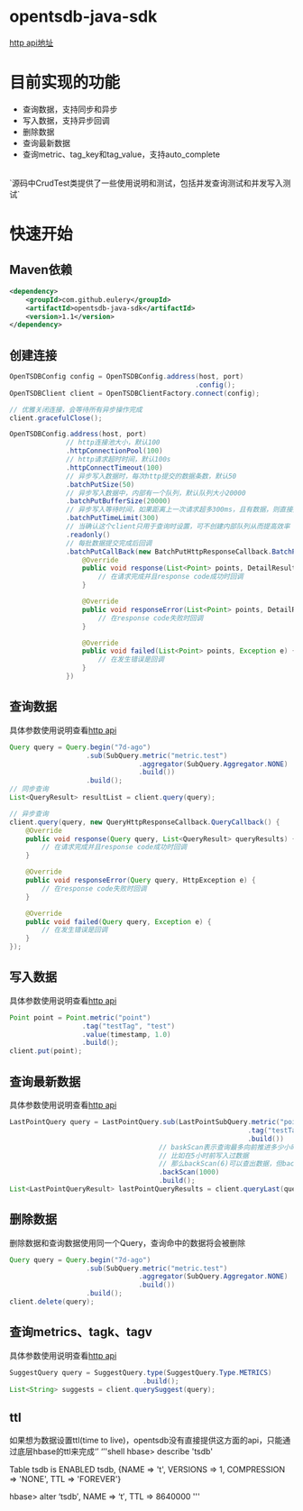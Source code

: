 # opentsdb-java-sdk
[http api地址](http://opentsdb.net/docs/build/html/api_http/index.html#api-endpoints)

# 目前实现的功能
* 查询数据，支持同步和异步
* 写入数据，支持异步回调
* 删除数据
* 查询最新数据
* 查询metric、tag_key和tag_value，支持auto_complete
<br>
`源码中CrudTest类提供了一些使用说明和测试，包括并发查询测试和并发写入测试`

# 快速开始
## Maven依赖
```xml
<dependency>
    <groupId>com.github.eulery</groupId>
    <artifactId>opentsdb-java-sdk</artifactId>
    <version>1.1</version>
</dependency>
```
## 创建连接
```java
OpenTSDBConfig config = OpenTSDBConfig.address(host, port)
                                              .config();
OpenTSDBClient client = OpenTSDBClientFactory.connect(config);

// 优雅关闭连接，会等待所有异步操作完成
client.gracefulClose();
```
```java
OpenTSDBConfig.address(host, port)
              // http连接池大小，默认100
              .httpConnectionPool(100)
              // http请求超时时间，默认100s
              .httpConnectTimeout(100)
              // 异步写入数据时，每次http提交的数据条数，默认50
              .batchPutSize(50)
              // 异步写入数据中，内部有一个队列，默认队列大小20000
              .batchPutBufferSize(20000)
              // 异步写入等待时间，如果距离上一次请求超多300ms，且有数据，则直接提交
              .batchPutTimeLimit(300)
              // 当确认这个client只用于查询时设置，可不创建内部队列从而提高效率
              .readonly()
              // 每批数据提交完成后回调
              .batchPutCallBack(new BatchPutHttpResponseCallback.BatchPutCallBack() {
                  @Override
                  public void response(List<Point> points, DetailResult result) {
                      // 在请求完成并且response code成功时回调
                  }

                  @Override
                  public void responseError(List<Point> points, DetailResult result) {
                      // 在response code失败时回调
                  }

                  @Override
                  public void failed(List<Point> points, Exception e) {
                      // 在发生错误是回调
                  }
              })

```
## 查询数据 
具体参数使用说明查看[http api](http://opentsdb.net/docs/build/html/api_http/query/index.html)
```java
Query query = Query.begin("7d-ago")
                   .sub(SubQuery.metric("metric.test")
                                .aggregator(SubQuery.Aggregator.NONE)
                                .build())
                   .build();
// 同步查询
List<QueryResult> resultList = client.query(query);

// 异步查询
client.query(query, new QueryHttpResponseCallback.QueryCallback() {
    @Override
    public void response(Query query, List<QueryResult> queryResults) {
        // 在请求完成并且response code成功时回调
    }

    @Override
    public void responseError(Query query, HttpException e) {
        // 在response code失败时回调
    }

    @Override
    public void failed(Query query, Exception e) {
        // 在发生错误是回调
    }
});
```
## 写入数据
具体参数使用说明查看[http api](http://opentsdb.net/docs/build/html/api_http/put.html)
```java
Point point = Point.metric("point")
                  .tag("testTag", "test")
                  .value(timestamp, 1.0)
                  .build();
client.put(point);
```
## 查询最新数据
具体参数使用说明查看[http api](http://opentsdb.net/docs/build/html/api_http/query/last.html)
```java
LastPointQuery query = LastPointQuery.sub(LastPointSubQuery.metric("point")
                                                           .tag("testTag", "test_1")
                                                           .build())
                                     // baskScan表示查询最多向前推进多少小时
                                     // 比如在5小时前写入过数据
                                     // 那么backScan(6)可以查出数据，但backScan(4)则不行
                                     .backScan(1000)
                                     .build();
List<LastPointQueryResult> lastPointQueryResults = client.queryLast(query);
```

## 删除数据
删除数据和查询数据使用同一个Query，查询命中的数据将会被删除
```java
Query query = Query.begin("7d-ago")
                   .sub(SubQuery.metric("metric.test")
                                .aggregator(SubQuery.Aggregator.NONE)
                                .build())
                   .build();
client.delete(query);
```
## 查询metrics、tagk、tagv
具体参数使用说明查看[http api](http://opentsdb.net/docs/build/html/api_http/suggest.html)
```java
SuggestQuery query = SuggestQuery.type(SuggestQuery.Type.METRICS)
                                 .build();
List<String> suggests = client.querySuggest(query);
```

## ttl
如果想为数据设置ttl(time to live)，opentsdb没有直接提供这方面的api，只能通过底层hbase的ttl来完成‘’
‘’'shell
hbase> describe 'tsdb'

Table tsdb is ENABLED
tsdb, {NAME => 't', VERSIONS => 1, COMPRESSION => 'NONE', TTL => 'FOREVER'}

hbase> alter ‘tsdb′, NAME => ‘t′, TTL => 8640000
'''

